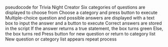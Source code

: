 pseudocode for Trivia Night Creator
Six categories of questions are displayed to choose from
Choose a category and press button to execute
Multiple-choice question and possible answers are displayed with a text box 
to input the answer and a button to execute
Correct answers are stored in the script
If the answer returns a true statement, the box turns green
Else, the box turns red
Press button for new question or return to category list
New question or category list appears
repeat process